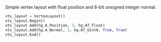 Simple vertex layout with float position and 8-bit unsigned integer normal.

```python
vtx_layout = VertexLayout()
vtx_layout.Begin()
vtx_layout.Add(hg.A_Position, 3, hg.AT_Float)
vtx_layout.Add(hg.A_Normal, 3, hg.AT_Uint8, True, True)
vtx_layout.End()
```
